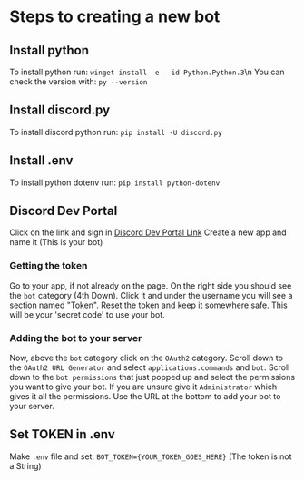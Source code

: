 # Steps to creating a new bot
## Install python
To install python run: `winget install -e --id Python.Python.3`\n
You can check the version with: `py --version`
## Install discord.py
To install discord python run: `pip install -U discord.py`
## Install .env
To install python dotenv run: `pip install python-dotenv`
## Discord Dev Portal
Click on the link and sign in [Discord Dev Portal Link](https://discord.com/developers/applications)
Create a new app and name it (This is your bot)
### Getting the token
Go to your app, if not already on the page. On the right side you should see the `bot` category (4th Down). Click it and under the username you will see a section named "Token". Reset the token and keep it somewhere safe. This will be your 'secret code' to use your bot.
### Adding the bot to your server
Now, above the `bot` category click on the `OAuth2` category. Scroll down to the `OAuth2 URL Generator` and select `applications.commands` and `bot`. Scroll down to the `bot permissions` that just popped up and select the permissions you want to give your bot. If you are unsure give it `Administrator` which gives it all the permissions. Use the URL at the bottom to add your bot to your server.
## Set TOKEN in .env
Make `.env` file and set: `BOT_TOKEN={YOUR_TOKEN_GOES_HERE}`
(The token is not a String)
